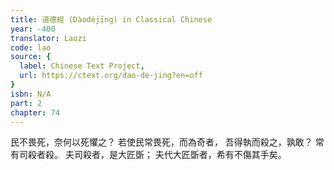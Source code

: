 ```yaml
---
title: 道德經 (Dàodéjīng) in Classical Chinese
year: -400
translator: Laozi
code: lao
source: {
  label: Chinese Text Project,
  url: https://ctext.org/dao-de-jing?en=off
}
isbn: N/A
part: 2
chapter: 74
---
```

民不畏死，奈何以死懼之？
若使民常畏死，而為奇者，
吾得執而殺之，孰敢？
常有司殺者殺。
夫司殺者，是大匠斲；
夫代大匠斲者，希有不傷其手矣。